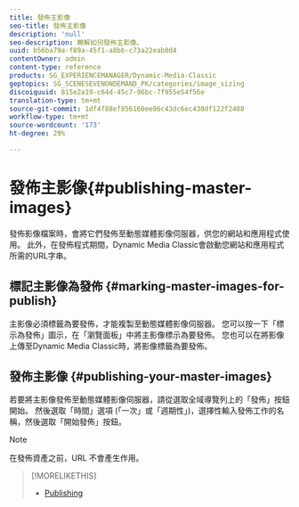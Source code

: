 ```yaml
---
title: 發佈主影像
seo-title: 發佈主影像
description: 'null'
seo-description: 瞭解如何發佈主影像。
uuid: b56ba79a-f89a-45f1-a8bb-c73a22eab8d4
contentOwner: admin
content-type: reference
products: SG_EXPERIENCEMANAGER/Dynamic-Media-Classic
geptopics: SG_SCENESEVENONDEMAND_PK/categories/image_sizing
discoiquuid: 815e2a19-c64d-45c7-96bc-7f955e54f56e
translation-type: tm+mt
source-git-commit: 1df4f88ef856160ee06c43dc6ec430df122f2408
workflow-type: tm+mt
source-wordcount: '173'
ht-degree: 29%

---
```



# 發佈主影像{#publishing-master-images}

發佈影像檔案時，會將它們發佈至動態媒體影像伺服器，供您的網站和應用程式使用。 此外，在發佈程式期間，Dynamic Media Classic會啟動您網站和應用程式所需的URL字串。

## 標記主影像為發佈 {#marking-master-images-for-publish}

主影像必須標籤為要發佈，才能複製至動態媒體影像伺服器。 您可以按一下「標示為發佈」圖示，在「瀏覽面板」中將主影像標示為要發佈。 您也可以在將影像上傳至Dynamic Media Classic時，將影像標籤為要發佈。

## 發佈主影像 {#publishing-your-master-images}

若要將主影像發佈至動態媒體影像伺服器，請從選取全域導覽列上的「發佈」按鈕開始。 然後選取「時間」選項 (「一次」或「週期性」)，選擇性輸入發佈工作的名稱，然後選取「開始發佈」按鈕。

>[!NOTE]
>
>在發佈資產之前，URL 不會產生作用。

>[!MORELIKETHIS]
>
>* [Publishing](publishing-files.md#publishing_files)

